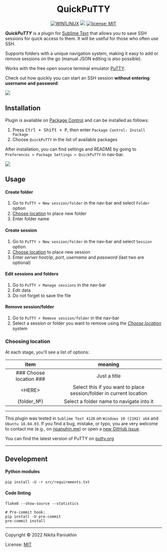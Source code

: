 <!--
┌───────────────────────────────────────────┐
│ Copyright (c) 2020-2022 Nikita Paniukhin  │
│      Licensed under the MIT license       │
└───────────────────────────────────────────┘
-->

<h1 align="center">QuickPuTTY</h1>

<div class="badges" align="center">
	<a href="https://packagecontrol.io/packages/QuickPuTTY" target="_blank" title="Package Control: QuickPuTTY"><img src="https://img.shields.io/badge/WIN-LINUX-f08989?labelColor=99c1f0&style=flat-square&cacheSeconds=260000" alt="WIN|LINUX"></a>
	<a href="https://packagecontrol.io/packages/QuickPuTTY" target="_blank" title="Package Control: QuickPuTTY"><img src="https://img.shields.io/packagecontrol/dt/QuickPuTTY?color=success&style=flat-square&cacheSeconds=300"></a>
	<a href="http://npanuhin.me/license" target="_blank" title="license: MIT"><img alt="license: MIT" src="https://img.shields.io/badge/license-MIT-blue.svg?color=informational&style=flat-square&cacheSeconds=260000"></a>
	<br>
</div>


***QuickPuTTY*** is a plugin for [Sublime Text](https://www.sublimetext.com "Visit sublimetext.com") that allows you to save SSH sessions for quick access to them. It will be useful for those who often use SSH.

Supports folders with a unique navigation system, making it easy to add or remove sessions on the go (manual JSON editing is also possible).

Works with the free open source terminal emulator [PuTTY](https://putty.org "Visit putty.org").

Check out how quickly you can start an SSH session **without entering username and password**:

![](./media/usage.gif)

## Installation

Plugin is available on [Package Control](https://packagecontrol.io/packages/QuickPuTTY "Visit QuickPuTTY page on packagecontrol.io") and can be installed as follows:

1. Press <kbd>Ctrl + Shift + P</kbd>, then enter `Package Control: Install Package`
2. Choose `QuickPuTTY` in the list of available packages

After installation, you can find settings and README by going to `Preferences > Package Settings > QuickPuTTY` in nav-bar.

![](./media/installation.gif)

## Usage

#### Create folder

1. Go to `PuTTY > New session/folder` in the nav-bar and select `Folder` option
2. [Choose location](#choosing-location) to place new folder
3. Enter folder name

#### Create session

1. Go to `PuTTY > New session/folder` in the nav-bar and select `Session` option
2. [Choose location](#choosing-location) to place new session
3. Enter *server host/ip*, *port*, *username* and *password* (last two are optional)

#### Edit sessions and folders

1. Go to `PuTTY > Manage sessions` in the nav-bar
2. Edit data
3. Do not forget to save the file

#### Remove session/folder

1. Go to `PuTTY > Remove session/folder` in the nav-bar
2. Select a session or folder you want to remove using the [*Choose location*](#choosing-location) system

### Choosing location

At each stage, you'll see a list of options:

|           item          |                            meaning                                  |
|:-----------------------:|:-------------------------------------------------------------------:|
| ### Choose location ### |                          Just a title                               |
|         \<HERE\>        | Select this if you want to place session/folder in current location |
|        {folder_№}       |            Select a folder name to navigate into it                 |

-------------------------------------------

This plugin was tested in `Sublime Text 4126` on `Windows 10 (21H2) x64` and `Ubuntu 18.04.03`.
If you find a bug, mistake, or typo, you are very welcome to contact me (e.g., on [npanuhin.me](https://npanuhin.me "Visit npanuhin.me")) or open a [new GitHub issue](https://github.com/npanuhin/QuickPuTTY/issues/new "Create a new GitHub issue in the QuickPuTTY repository").

You can find the latest version of PuTTY on [putty.org](https://putty.org "Visit putty.org")

-------------------------------------------

## Development

#### Python modules
```console
pip install -U -r src/requirements.txt
```

#### Code linting
```console
flake8 --show-source --statistics

# Pre-commit hook:
pip install -U pre-commit
pre-commit install
```

-------------------------------------------

Copyright © 2022 Nikita Paniukhin

License: [MIT](http://npanuhin.me/license "Visit https://npanuhin.me/license")
